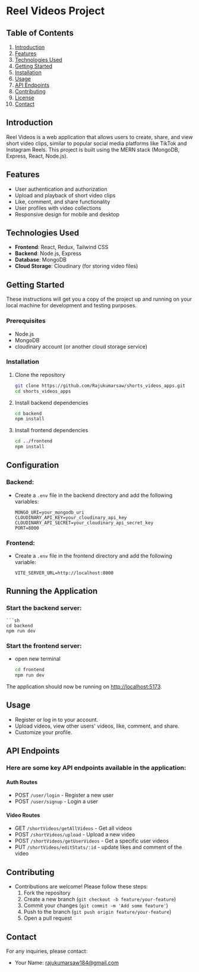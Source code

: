 # Reel Videos Project

## Table of Contents
1. [Introduction](#introduction)
2. [Features](#features)
3. [Technologies Used](#technologies-used)
4. [Getting Started](#getting-started)
5. [Installation](#installation)
6. [Usage](#usage)
7. [API Endpoints](#api-endpoints)
8. [Contributing](#contributing)
9. [License](#license)
10. [Contact](#contact)

## Introduction
Reel Videos is a web application that allows users to create, share, and view short video clips, similar to popular social media platforms like TikTok and Instagram Reels. This project is built using the MERN stack (MongoDB, Express, React, Node.js).

## Features
- User authentication and authorization
- Upload and playback of short video clips
- Like, comment, and share functionality
- User profiles with video collections
- Responsive design for mobile and desktop

## Technologies Used
- **Frontend**: React, Redux, Tailwind CSS
- **Backend**: Node.js, Express
- **Database**: MongoDB
- **Cloud Storage**: Cloudinary (for storing video files)

## Getting Started
These instructions will get you a copy of the project up and running on your local machine for development and testing purposes.

### Prerequisites
- Node.js
- MongoDB
- cloudinary account (or another cloud storage service)

### Installation
1. Clone the repository
   ```sh
   git clone https://github.com/Rajukumarsaw/shorts_videos_apps.git
   cd shorts_videos_apps
2. Install backend dependencies
   ```sh
   cd backend
   npm install

3. Install frontend dependencies
   ```sh
   cd ../frontend
   npm install

## Configuration
### Backend:
- Create a `.env` file in the backend directory and add the following variables:
   
    ```
    MONGO_URI=your_mongodb_uri
    CLOUDINARY_API_KEY=your_cloudinary_api_key
    CLOUDINARY_API_SECRET=your_cloudinary_api_secret_key
    PORT=8000
    ```

### Frontend:
- Create a `.env` file in the frontend directory and add the following variable:
    ```
    VITE_SERVER_URL=http://localhost:8000
    ```

## Running the Application
### Start the backend server:
    ```sh
    cd backend
    npm run dev

### Start the frontend server:
- open new terminal
 
    ```sh
    cd frontend
    npm run dev
 The application should now be running on [http://localhost:5173](http://localhost:5173).

## Usage
- Register or log in to your account.
- Upload videos, view other users' videos, like, comment, and share.
- Customize your profile.

## API Endpoints
### Here are some key API endpoints available in the application:
#### Auth Routes
- POST `/user/login` - Register a new user
- POST `/user/signup` - Login a user

#### Video Routes
- GET `/shortVideos/getAllVideos` - Get all videos
- POST `/shortVideos/upload` - Upload a new video
- POST `/shortVideos/getUserVideos` - Get a specific user videos
- PUT `/shortVideos/editStats/:id` - update likes and comment of the video
  

## Contributing
- Contributions are welcome! Please follow these steps:
   1. Fork the repository
   2. Create a new branch (`git checkout -b feature/your-feature`)
   3. Commit your changes (`git commit -m 'Add some feature'`)
   4. Push to the branch (`git push origin feature/your-feature`)
   5. Open a pull request

## Contact
For any inquiries, please contact:
- Your Name: rajukumarsaw184@gmail.com
